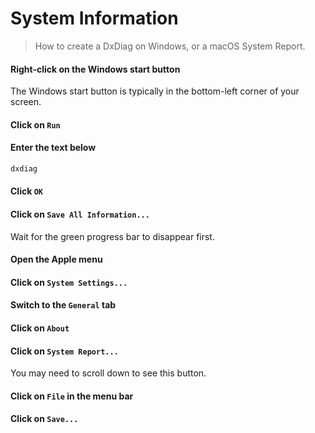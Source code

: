 # System Information

> How to create a DxDiag on Windows, or a macOS System Report.

<tabs className="w-full">
<tabs-item icon="i-lucide-grid-2x2" label="Windows">
<steps level="4">

#### Right-click on the Windows start button

<note>

The Windows start button is typically in the bottom-left corner of your screen.

</note>

#### Click on `Run`

#### Enter the text below

```txt
dxdiag
```

#### Click `OK`

#### Click on `Save All Information...`

<warning>

Wait for the green progress bar to disappear first.

</warning>
</steps>
</tabs-item>

<tabs-item icon="i-lucide-apple" label="macOS">
<steps level="4">

#### Open the Apple menu

#### Click on `System Settings...`

#### Switch to the `General` tab

#### Click on `About`

#### Click on `System Report...`

<tip>

You may need to scroll down to see this button.

</tip>

#### Click on `File` in the menu bar

#### Click on `Save...`

</steps>
</tabs-item>
</tabs>

